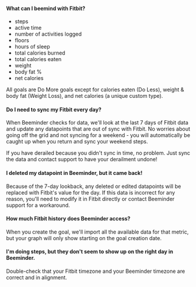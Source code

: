 #### What can I beemind with Fitbit?
  - steps
  - active time
  - number of activities logged
  - floors
  - hours of sleep
  - total calories burned
  - total calories eaten
  - weight
  - body fat %
  - net calories
  
All goals are Do More goals except for calories eaten (Do Less), weight & body fat (Weight Loss), and net calories (a unique custom type).

#### Do I need to sync my Fitbit every day?
When Beeminder checks for data, we'll look at the last 7 days of Fitbit data and update any datapoints that are out of sync with Fitbit.  No worries about going off the grid and not syncing for a weekend - you will automatically be caught up when you return and sync your weekend steps.

If you have derailed because you didn't sync in time, no problem.  Just sync the data and contact support to have your derailment undone!

#### I deleted my datapoint in Beeminder, but it came back!
Because of the 7-day lookback, any deleted or edited datapoints will be replaced with Fitbit's value for the day.  If this data is incorrect for any reason, you'll need to modify it in Fitbit directly or contact Beeminder support for a workaround.  

#### How much Fitbit history does Beeminder access?
When you create the goal, we'll import all the available data for that metric, but your graph will only show starting on the goal creation date.  

#### I'm doing steps, but they don't seem to show up on the right day in Beeminder.
Double-check that your Fitbit timezone and your Beeminder timezone are correct and in alignment.  
